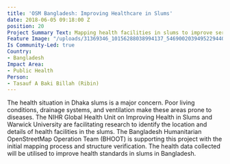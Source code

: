 ```yaml
---
title: 'OSM Bangladesh: Improving Healthcare in Slums'
date: 2018-06-05 09:18:00 Z
position: 20
Project Summary Text: Mapping health facilities in slums to improve service delivery
Feature Image: "/uploads/31369346_10156288038994137_5469002039495229440_n-51c652.jpg"
Is Community-Led: true
Country:
- Bangladesh
Impact Area:
- Public Health
Person:
- Tasauf A Baki Billah (Ribin)
---
```


The health situation in Dhaka slums is a major concern. Poor living conditions, drainage systems, and ventilation make these areas prone to diseases. The NIHR Global Health Unit on Improving Health in Slums and Warwick University are facilitating research to identify the location and details of health facilities in the slums. The Bangladesh Humanitarian OpenStreetMap Operation Team (BHOOT) is supporting this project with the initial mapping process and structure verification. The health data collected will be utilised to improve health standards in slums in Bangladesh. 